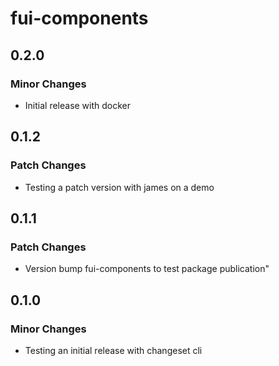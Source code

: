 # fui-components

## 0.2.0

### Minor Changes

- Initial release with docker

## 0.1.2

### Patch Changes

- Testing a patch version with james on a demo

## 0.1.1

### Patch Changes

- Version bump fui-components to test package publication"

## 0.1.0

### Minor Changes

- Testing an initial release with changeset cli
